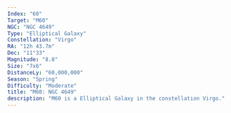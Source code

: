 ```yaml
---
Index: "60"
Target: "M60"
NGC: "NGC 4649"
Type: "Elliptical Galaxy"
Constellation: "Virgo"
RA: "12h 43.7m"
Dec: "11°33"
Magnitude: "8.8"
Size: "7x6"
DistanceLy: "60,000,000"
Season: "Spring"
Difficulty: "Moderate"
title: "M60: NGC 4649"
description: "M60 is a Elliptical Galaxy in the constellation Virgo."
---
```

